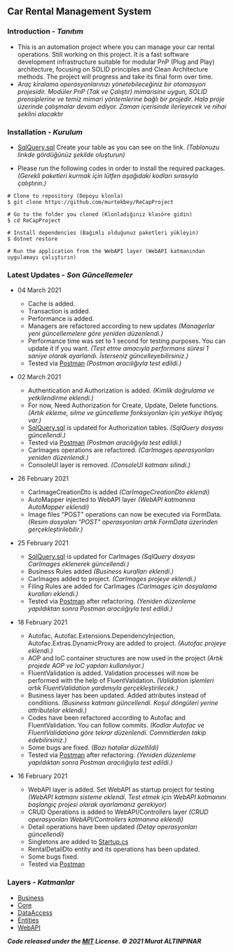 ## __Car Rental Management System__

### Introduction - *Tanıtım*
- This is an automation project where you can manage your car rental operations. Still working on this project. It is a fast software development infrastructure suitable for modular PnP (Plug and Play) architecture, focusing on SOLID principles and Clean Architecture methods. The project will progress and take its final form over time.
- *Araç kiralama operasyonlarınızı yönetebileceğiniz bir otomasyon projesidir. Modüler PnP (Tak ve Çalıştır) mimarisine uygun, SOLID prensiplerine ve temiz mimari yöntemlerine bağlı bir projedir. Hala proje üzerinde çalışmalar devam ediyor. Zaman içerisinde ilerleyecek ve nihai şeklini alacaktır*

### Installation - *Kurulum*
- [SqlQuery.sql](https://github.com/murtekbey/ReCapProject/blob/master/SQLQuery.sql) Create your table as you can see on the link. *(Tablonuzu linkde gördüğünüz şekilde oluşturun)*

- Please run the following codes in order to install the required packages. *(Gerekli paketleri kurmak için lütfen aşağıdaki kodları sırasıyla çalıştırın.)*
```
# Clone to repository (Depoyu klonla)
$ git clone https://github.com/murtekbey/ReCapProject

# Go to the folder you cloned (Klonladığınız klasöre gidin)
$ cd ReCapProject

# Install dependencies (Bağımlı olduğunuz paketleri yükleyin)
$ dotnet restore

# Run the application from the WebAPI layer (WebAPI katmanından uygulamayı çalıştırın)
```

### Latest Updates - *Son Güncellemeler*
- 04 March 2021
	- Cache is added.
	- Transaction is added.
	- Performance is added.
	- Managers are refactored according to new updates *(Managerlar yeni güncellemelere göre yeniden düzenlendi.)*
	- Performance time was set to 1 second for testing purposes. You can update it if you want. *(Test etme amacıyla performans süresi 1 saniye olarak ayarlandı. İsterseniz güncelleyebilirsiniz.)*
	- Tested via [Postman](https://www.postman.com/) *(Postman aracılığıyla test edildi.)*


- 02 March 2021
	- Authentication and Authorization is added. *(Kimlik doğrulama ve yetkilendirme eklendi.)*
	- For now, Need Authorization for Create, Update, Delete functions. *(Artık ekleme, silme ve güncelleme fonksiyonları için yetkiye ihtiyaç var.)*
	- [SqlQuery.sql](https://github.com/murtekbey/ReCapProject/blob/master/SQLQuery.sql) is updated for Authorization tables. *(SqlQuery dosyası güncellendi.)*
	- Tested via [Postman](https://www.postman.com/) *(Postman aracılığıyla test edildi.)*
	- CarImages operations are refactored. *(CarImages operasyonları yeniden düzenlendi.)*
	- ConsoleUI layer is removed. *(ConsoleUI katmanı silindi.)*

- 26 February 2021
	- CarImageCreationDto is added *(CarImageCreationDto eklendi)*
	- AutoMapper injected to WebAPI layer *(WebAPI katmanına AutoMapper eklendi)*
	- Image files "POST" operations can now be executed via FormData. *(Resim dosyaları "POST" operasyonları artık FormData üzerinden gerçekleştirilebilir.)*

- 25 February 2021
	- [SqlQuery.sql](https://github.com/murtekbey/ReCapProject/blob/master/SQLQuery.sql) is updated for CarImages *(SqlQuery dosyası CarImages eklenerek güncellendi.)*
	- Business Rules added *(Business kuralları eklendi.)*
	- CarImages added to project. *(CarImages projeye eklendi.)*
	- Filing Rules are added for CarImages *(CarImages için dosyalama kuralları eklendi.)*
	- Tested via [Postman](https://www.postman.com/) after refactoring. *(Yeniden düzenleme yapıldıktan sonra Postman aracılığıyla test edildi.)*

- 18 February 2021
	- Autofac, Autofac.Extensions.DependencyInjection, Autofac.Extras.DynamicProxy are added to project. *(Autofac projeye eklendi.)*
	- AOP and IoC container structures are now used in the project *(Artık projede AOP ve IoC yapıları kullanılıyor.)*
	- FluentValidation is added. Validation processes will now be performed with the help of FluentValidation. *(Validation işlemleri artık FluentValidation yardımıyla gerçekleştirilecek.)*
	- Business layer has been updated. Added attributes instead of conditions. *(Business katmanı güncellendi. Koşul döngüleri yerine attributelar eklendi.)*
	- Codes have been refactored according to Autofac and FluentValidation. You can follow commits. *(Kodlar Autofac ve FluentValidationa göre tekrar düzenlendi. Commitlerden takip edebilirsiniz.)*
	- Some bugs are fixed. *(Bazı hatalar düzeltildi)*
	- Tested via [Postman](https://www.postman.com/) after refactoring. *(Yeniden düzenleme yapıldıktan sonra Postman aracılığıyla test edildi.)*

- 16 February 2021
	- WebAPI layer is added. Set WebAPI as startup project for testing *(WebAPI katmanı sisteme eklendi. Test etmek için WebAPI katmanını başlangıç projesi olarak ayarlamanız gerekiyor)*
	- CRUD Operations is added to WebAPI/Controllers layer *(CRUD operasyonları WebAPI/Controllers katmanına eklendi)*
	- Detail operations have been updated *(Detay operasyonları güncellendi)*
	- Singletons are added to [Startup.cs](https://github.com/murtekbey/ReCapProject/tree/master/WebAPI/Startup.cs)
	- RentalDetailDto entity and its operations has been updated.
	- Some bugs fixed.
	- Tested via [Postman](https://www.postman.com/)

### Layers - *Katmanlar*
- [Business](https://github.com/murtekbey/ReCapProject/tree/master/Business)
- [Core](https://github.com/murtekbey/ReCapProject/tree/master/Core)
- [DataAccess](https://github.com/murtekbey/ReCapProject/tree/master/DataAccess)
- [Entities](https://github.com/murtekbey/ReCapProject/tree/master/Entities)
- [WebAPI](https://github.com/murtekbey/ReCapProject/tree/master/WebAPI)

_**Code released under the [MIT](https://github.com/murtekbey/ReCapProject/blob/master/LICENSE) License. © 2021 Murat ALTINPINAR**_